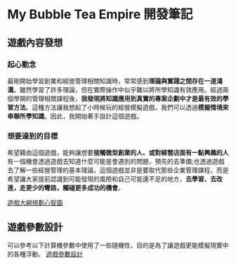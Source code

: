 # My Bubble Tea Empire 開發筆記

## 遊戲內容發想

### 起心動念
最剛開始學習創業和經營管理相關知識時，常常感到**理論與實踐之間存在一道鴻溝**。雖然學習了許多理論，但在實際操作中似乎難以將所學知識有效應用。經過兩個學期的管理相關課程後，**我發現將知識應用到真實的專案企劃中才是最有效的學習方法**。這種方法讓我想起了小時候玩的經營模擬遊戲，我們可以透過**模擬情境來串聯所學知識**。因此，我開始著手設計這個遊戲。

### 想要達到的目標
希望藉由這個遊戲，能夠讓想要**接觸微型創業的人、或對經營店面有一點興趣的人**有一個機會透過遊戲去知道什麼可能是會遇到的問題，預先的去準備;也透過遊戲去了解一些經營管理的基本理論，這個遊戲並非是要取代那些企業管理課程，而是希望讓大家提前認識到可能發現的風險和自己可能還不足的地方，**去學習、去改進，走更少的彎路，觸碰更多成功的機會**。

[遊戲大綱規劃心智圖](https://miro.com/app/board/uXjVNrH6m48=/?share_link_id=789491853875)

## 遊戲參數設計
可以參考以下計算機參數中使用了一些隨機性，目的是為了讓遊戲更能模擬現實中的各種浮動。
[遊戲參數設計](https://weiting53.github.io/My-Bubble-tea-Empire/startup_cl.html)

